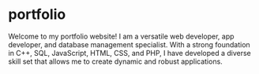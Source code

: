 # portfolio
Welcome to my portfolio website! I am a versatile web developer, app developer, and database management specialist. With a strong foundation in C++, SQL, JavaScript, HTML, CSS, and PHP, I have developed a diverse skill set that allows me to create dynamic and robust applications.
